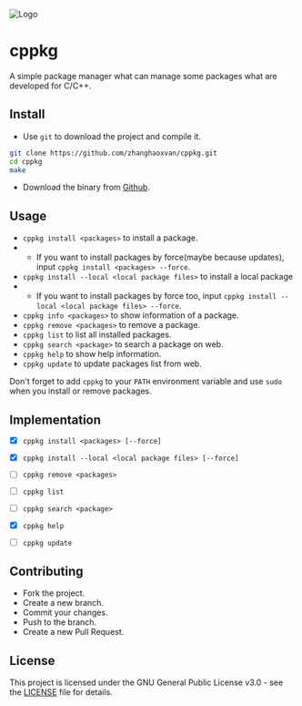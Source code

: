 ![Logo](./logo.ico)

# cppkg

A simple package manager what can manage some packages what are developed for C/C++.

## Install
- Use `git` to download the project and compile it.
```bash
git clone https://github.com/zhanghaoxvan/cppkg.git
cd cppkg
make 
```
- Download the binary from [Github](https://github.com/zhanghaoxvan/cppkg/releases).

## Usage
- `cppkg install <packages>` to install a package.
- - If you want to install packages by force(maybe because updates), input `cppkg install <packages> --force`.
- `cppkg install --local <local package files>` to install a local package
- - If you want to install packages by force too, input `cppkg install --local <local package files> --force`.
- `cppkg info <packages>` to show information of a package.
- `cppkg remove <packages>` to remove a package.
- `cppkg list` to list all installed packages.
- `cppkg search <package>` to search a package on web.
- `cppkg help` to show help information.
- `cppkg update` to update packages list from web.

Don't forget to add `cppkg` to your `PATH` environment variable and use `sudo` when you install or remove packages.

## Implementation
- [x] `cppkg install <packages> [--force]`
- [x] `cppkg install --local <local package files> [--force]`
- [ ] `cppkg remove <packages>`
- [ ] `cppkg list`
- [ ] `cppkg search <package>`
- [x] `cppkg help`
- [ ] `cppkg update`


## Contributing
- Fork the project.
- Create a new branch.
- Commit your changes.
- Push to the branch.
- Create a new Pull Request.

## License
This project is licensed under the GNU General Public License v3.0 - see the [LICENSE](LICENSE) file for details.
